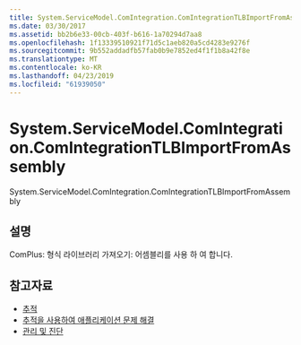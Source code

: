 ```yaml
---
title: System.ServiceModel.ComIntegration.ComIntegrationTLBImportFromAssembly
ms.date: 03/30/2017
ms.assetid: bb2b6e33-00cb-403f-b616-1a70294d7aa8
ms.openlocfilehash: 1f13339510921f71d5c1aeb820a5cd4283e9276f
ms.sourcegitcommit: 9b552addadfb57fab0b9e7852ed4f1f1b8a42f8e
ms.translationtype: MT
ms.contentlocale: ko-KR
ms.lasthandoff: 04/23/2019
ms.locfileid: "61939050"
---
```

# <a name="systemservicemodelcomintegrationcomintegrationtlbimportfromassembly"></a>System.ServiceModel.ComIntegration.ComIntegrationTLBImportFromAssembly
System.ServiceModel.ComIntegration.ComIntegrationTLBImportFromAssembly  
  
## <a name="description"></a>설명  
 ComPlus: 형식 라이브러리 가져오기: 어셈블리를 사용 하 여 합니다.  
  
## <a name="see-also"></a>참고자료

- [추적](../../../../../docs/framework/wcf/diagnostics/tracing/index.md)
- [추적을 사용하여 애플리케이션 문제 해결](../../../../../docs/framework/wcf/diagnostics/tracing/using-tracing-to-troubleshoot-your-application.md)
- [관리 및 진단](../../../../../docs/framework/wcf/diagnostics/index.md)
